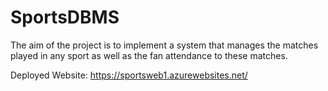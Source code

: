 # SportsDBMS

The aim of the project is to implement a system that manages the matches played in any sport as well as the fan attendance to these matches.

Deployed Website: https://sportsweb1.azurewebsites.net/
